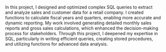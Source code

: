 In this project, I designed and optimized complex SQL queries to extract and analyze sales and customer data for a retail company. I created functions to calculate fiscal years and quarters, enabling more accurate and dynamic reporting. My work involved generating detailed monthly sales reports and gross sales calculations, which enhanced the decision-making process for stakeholders. Through this project, I deepened my expertise in SQL, particularly in writing efficient queries, creating stored procedures, and utilizing functions for advanced data analysis.
